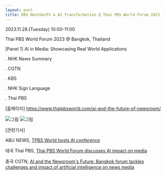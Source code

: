 ```yaml
---
layout: post
title: KBS NextGenTV & AI Transformation @ Thai PBS World Forum 2023
---
```



2023.11.28.(Tuesday) 10:00-11:00

Thai PBS World Forum 2023 @ Bangkok, Thailand

[Panel 1] AI in Media: Showcasing Real World Applications

  . NHK News Summary

  . CGTN

  . KBS

  . NHK Sign Language 

  . Thai PBS 



[홈페이지] https://www.thaipbsworld.com/ai-and-the-future-of-newsroom/

![그림](/images/Thai_PBS_Forum_2023_1.jpg)
![그림](/images/Thai_PBS_Forum_2023_2.jpg)


[관련기사]

ABU NEWS, [TPBS World hosts AI conference](https://www.abu.org.my/2023/12/01/tpbs-world-hosts-ai-conference/)

태국 Thai PBS, [Thai PBS World Forum discusses AI impact on media](https://en.thaipbs.or.th/content/167)

중국 CGTN, [AI and the Newsroom's Future: Bangkok forum tackles challenges and impact of artificial intelligence on news media](https://news.cgtn.com/news/2023-11-29/VHJhbnNjcmlwdDc2MTg3/index.html)
